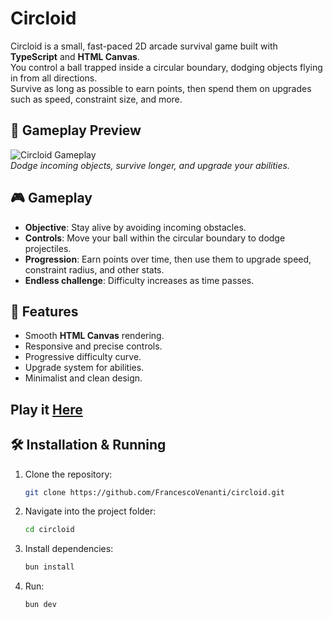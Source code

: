 # Circloid

Circloid is a small, fast-paced 2D arcade survival game built with **TypeScript** and **HTML Canvas**.  
You control a ball trapped inside a circular boundary, dodging objects flying in from all directions.  
Survive as long as possible to earn points, then spend them on upgrades such as speed, constraint size, and more.

## 🎥 Gameplay Preview
![Circloid Gameplay](assets/gameplay.gif)  
*Dodge incoming objects, survive longer, and upgrade your abilities.*

## 🎮 Gameplay
- **Objective**: Stay alive by avoiding incoming obstacles.
- **Controls**: Move your ball within the circular boundary to dodge projectiles.
- **Progression**: Earn points over time, then use them to upgrade speed, constraint radius, and other stats.
- **Endless challenge**: Difficulty increases as time passes.

## 🚀 Features
- Smooth **HTML Canvas** rendering.
- Responsive and precise controls.
- Progressive difficulty curve.
- Upgrade system for abilities.
- Minimalist and clean design.

## Play it [Here](https://circloid.vercel.app/)

## 🛠️ Installation & Running
1. Clone the repository:
   ```bash
   git clone https://github.com/FrancescoVenanti/circloid.git
2. Navigate into the project folder:
   ```bash
   cd circloid
3. Install dependencies:
   ```bash
   bun install
4. Run:
   ```bash
   bun dev
